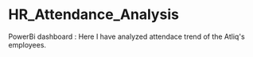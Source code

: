 # HR_Attendance_Analysis
PowerBi dashboard : Here I have analyzed attendace trend of the Atliq's employees. 
